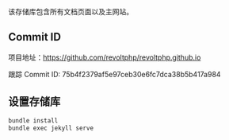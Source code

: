 该存储库包含所有文档页面以及主网站。 

## Commit ID

项目地址：https://github.com/revoltphp/revoltphp.github.io

跟踪 Commit ID: 75b4f2379af5e97ceb30e6fc7dca38b5b417a984

## 设置存储库 

```bash
bundle install
bundle exec jekyll serve
```
